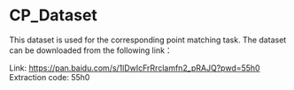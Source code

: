 # CP_Dataset
This dataset is used for the corresponding point matching task. The dataset can be downloaded from the following link：

Link: https://pan.baidu.com/s/1lDwIcFrRrclamfn2_pRAJQ?pwd=55h0 
Extraction code: 55h0 
